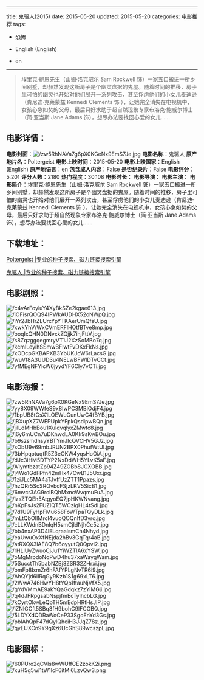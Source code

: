 
---
title: 鬼驱人(2015)
date: 2015-05-20
updated: 2015-05-20
categories: 电影推荐
tags:
- 恐怖

- English (English)
- en
---


> 埃里克·鲍恩先生（山姆·洛克威尔 Sam Rockwell 饰）一家五口搬进一所乡间别墅，却赫然发现这所房子是个幽灵盘据的鬼屋。随着时间的推移，房子里可怕的幽灵也开始对他们展开一系列攻击，甚至俘虏他们的小女儿麦迪逊（肯尼迪·克莱蒙兹 Kennedi Clements 饰 ），让她完全消失在电视机中，女孩心急如焚的父母，最后只好求助于超自然现象专家布洛克·鲍威尔博士（简·亚当斯 Jane Adams 饰），想尽办法要找回心爱的女儿……

## **电影详情**：

**电影封面**：<img src="https://image.tmdb.org/t/p/w200/zw5RhNAVa7g6pX0KGeNx9EmS7Je.jpg" alt="/zw5RhNAVa7g6pX0KGeNx9EmS7Je.jpg" title="/zw5RhNAVa7g6pX0KGeNx9EmS7Je.jpg">
**电影名称**：鬼驱人
**原产地片名**：Poltergeist
**电影上映时间**：2015-05-20
**电影上映国家**：English (English)
**原产地语言**：en
**包含成人内容**：False
**是否纪录片**：False
**电影评分**：5.201
**评分人数**：2180
**热门程度**：30.108
**电影时长**：
**电影导演**：
**电影主演**：
**电影简介**：埃里克·鲍恩先生（山姆·洛克威尔 Sam Rockwell 饰）一家五口搬进一所乡间别墅，却赫然发现这所房子是个幽灵盘据的鬼屋。随着时间的推移，房子里可怕的幽灵也开始对他们展开一系列攻击，甚至俘虏他们的小女儿麦迪逊（肯尼迪·克莱蒙兹 Kennedi Clements 饰 ），让她完全消失在电视机中，女孩心急如焚的父母，最后只好求助于超自然现象专家布洛克·鲍威尔博士（简·亚当斯 Jane Adams 饰），想尽办法要找回心爱的女儿……

## **下载地址**：
[Poltergeist |专业的种子搜索、磁力链接搜索引擎](https://movie.amd794.com:2083/?search=Poltergeist&ordering=&mode=match_phrase&page_size=10&page=1)

[鬼驱人 |专业的种子搜索、磁力链接搜索引擎](https://movie.amd794.com:2083/?search=%E9%AC%BC%E9%A9%B1%E4%BA%BA&ordering=&mode=match_phrase&page_size=10&page=1)
 

## **电影剧照**：
<img src="https://image.tmdb.org/t/p/original/c4vArFoyluY4XyBkSZe2kgae613.jpg" alt="/c4vArFoyluY4XyBkSZe2kgae613.jpg" title="/c4vArFoyluY4XyBkSZe2kgae613.jpg"><img src="https://image.tmdb.org/t/p/original/iOFisrQOQ94IPWkAUDHX52oNWpQ.jpg" alt="/iOFisrQOQ94IPWkAUDHX52oNWpQ.jpg" title="/iOFisrQOQ94IPWkAUDHX52oNWpQ.jpg"><img src="https://image.tmdb.org/t/p/original/iYr2JbHrZLUrcYpYTKAerUmQfsU.jpg" alt="/iYr2JbHrZLUrcYpYTKAerUmQfsU.jpg" title="/iYr2JbHrZLUrcYpYTKAerUmQfsU.jpg"><img src="https://image.tmdb.org/t/p/original/xwkYhVrWxCVmERFlHOtfBTve8mp.jpg" alt="/xwkYhVrWxCVmERFlHOtfBTve8mp.jpg" title="/xwkYhVrWxCVmERFlHOtfBTve8mp.jpg"><img src="https://image.tmdb.org/t/p/original/ooqIxQHN0DNvxkZQjjk7ihjFttV.jpg" alt="/ooqIxQHN0DNvxkZQjjk7ihjFttV.jpg" title="/ooqIxQHN0DNvxkZQjjk7ihjFttV.jpg"><img src="https://image.tmdb.org/t/p/original/s8ZqzggqegmryVT1J2XzSoMBo7q.jpg" alt="/s8ZqzggqegmryVT1J2XzSoMBo7q.jpg" title="/s8ZqzggqegmryVT1J2XzSoMBo7q.jpg"><img src="https://image.tmdb.org/t/p/original/kcmILeyihSSmwBFlwtFvDKxFkNs.jpg" alt="/kcmILeyihSSmwBFlwtFvDKxFkNs.jpg" title="/kcmILeyihSSmwBFlwtFvDKxFkNs.jpg"><img src="https://image.tmdb.org/t/p/original/xODcpGKBAPXB3YbUKJcW6rLacsG.jpg" alt="/xODcpGKBAPXB3YbUKJcW6rLacsG.jpg" title="/xODcpGKBAPXB3YbUKJcW6rLacsG.jpg"><img src="https://image.tmdb.org/t/p/original/wuVf8A3UUD3u4NELwBFWlDTvCCt.jpg" alt="/wuVf8A3UUD3u4NELwBFWlDTvCCt.jpg" title="/wuVf8A3UUD3u4NELwBFWlDTvCCt.jpg"><img src="https://image.tmdb.org/t/p/original/yfMEgNFYlcW6jyydYF6Cly7vCTi.jpg" alt="/yfMEgNFYlcW6jyydYF6Cly7vCTi.jpg" title="/yfMEgNFYlcW6jyydYF6Cly7vCTi.jpg">

## **电影海报**：
<img src="https://image.tmdb.org/t/p/original/zw5RhNAVa7g6pX0KGeNx9EmS7Je.jpg" alt="/zw5RhNAVa7g6pX0KGeNx9EmS7Je.jpg" title="/zw5RhNAVa7g6pX0KGeNx9EmS7Je.jpg"><img src="https://image.tmdb.org/t/p/original/yy8X09WWfeS9x8IwPC3MBlOdjF4.jpg" alt="/yy8X09WWfeS9x8IwPC3MBlOdjF4.jpg" title="/yy8X09WWfeS9x8IwPC3MBlOdjF4.jpg"><img src="https://image.tmdb.org/t/p/original/1bpUB8tGsX1LOEWuGunUwC4fBYB.jpg" alt="/1bpUB8tGsX1LOEWuGunUwC4fBYB.jpg" title="/1bpUB8tGsX1LOEWuGunUwC4fBYB.jpg"><img src="https://image.tmdb.org/t/p/original/jBXupXZ7WEPUpkYFpkQsdipwBQn.jpg" alt="/jBXupXZ7WEPUpkYFpkQsdipwBQn.jpg" title="/jBXupXZ7WEPUpkYFpkQsdipwBQn.jpg"><img src="https://image.tmdb.org/t/p/original/jilLdMHbBou1XuIqvqlyxZMwtc8.jpg" alt="/jilLdMHbBou1XuIqvqlyxZMwtc8.jpg" title="/jilLdMHbBou1XuIqvqlyxZMwtc8.jpg"><img src="https://image.tmdb.org/t/p/original/j6y6mUCn7uDKhwdLA0Kk9sKwBOu.jpg" alt="/j6y6mUCn7uDKhwdLA0Kk9sKwBOu.jpg" title="/j6y6mUCn7uDKhwdLA0Kk9sKwBOu.jpg"><img src="https://image.tmdb.org/t/p/original/b9szsmdhsyYBTYmJIcQVCHV5GJz.jpg" alt="/b9szsmdhsyYBTYmJIcQVCHV5GJz.jpg" title="/b9szsmdhsyYBTYmJIcQVCHV5GJz.jpg"><img src="https://image.tmdb.org/t/p/original/sObU9v69mbJRUN2BPX0PhufWtUI.jpg" alt="/sObU9v69mbJRUN2BPX0PhufWtUI.jpg" title="/sObU9v69mbJRUN2BPX0PhufWtUI.jpg"><img src="https://image.tmdb.org/t/p/original/3bHpqotuqtR5Z3eOKW4yqsHoOiA.jpg" alt="/3bHpqotuqtR5Z3eOKW4yqsHoOiA.jpg" title="/3bHpqotuqtR5Z3eOKW4yqsHoOiA.jpg"><img src="https://image.tmdb.org/t/p/original/dJc3iHM5DTYP2NxDdWH5YLvK5aF.jpg" alt="/dJc3iHM5DTYP2NxDdWH5YLvK5aF.jpg" title="/dJc3iHM5DTYP2NxDdWH5YLvK5aF.jpg"><img src="https://image.tmdb.org/t/p/original/A1ymtbzatZp94Z49ZOBb8JGXOBB.jpg" alt="/A1ymtbzatZp94Z49ZOBb8JGXOBB.jpg" title="/A1ymtbzatZp94Z49ZOBb8JGXOBB.jpg"><img src="https://image.tmdb.org/t/p/original/j4Wo1GdFPfn42mHx47CwB1J5Uxr.jpg" alt="/j4Wo1GdFPfn42mHx47CwB1J5Uxr.jpg" title="/j4Wo1GdFPfn42mHx47CwB1J5Uxr.jpg"><img src="https://image.tmdb.org/t/p/original/1ziJLc5MA4aTJvffUzZTT1Ppazs.jpg" alt="/1ziJLc5MA4aTJvffUzZTT1Ppazs.jpg" title="/1ziJLc5MA4aTJvffUzZTT1Ppazs.jpg"><img src="https://image.tmdb.org/t/p/original/hzQRr5ScSRQvbcFSjzLKV5SicB1.jpg" alt="/hzQRr5ScSRQvbcFSjzLKV5SicB1.jpg" title="/hzQRr5ScSRQvbcFSjzLKV5SicB1.jpg"><img src="https://image.tmdb.org/t/p/original/6mvcr3AG9rcIBQhMxncWvqmuFuA.jpg" alt="/6mvcr3AG9rcIBQhMxncWvqmuFuA.jpg" title="/6mvcr3AG9rcIBQhMxncWvqmuFuA.jpg"><img src="https://image.tmdb.org/t/p/original/lzsZTQEh5AtgyoEQ7jpHKWNvang.jpg" alt="/lzsZTQEh5AtgyoEQ7jpHKWNvang.jpg" title="/lzsZTQEh5AtgyoEQ7jpHKWNvang.jpg"><img src="https://image.tmdb.org/t/p/original/nKpFsJs2FUZIQT5WCzigHL4tSdI.jpg" alt="/nKpFsJs2FUZIQT5WCzigHL4tSdI.jpg" title="/nKpFsJs2FUZIQT5WCzigHL4tSdI.jpg"><img src="https://image.tmdb.org/t/p/original/7d1U9FyHpFMu658FoWTpaTQyDLk.jpg" alt="/7d1U9FyHpFMu658FoWTpaTQyDLk.jpg" title="/7d1U9FyHpFMu658FoWTpaTQyDLk.jpg"><img src="https://image.tmdb.org/t/p/original/mLtQbOIIMrcl4vuoQOQnIfD3yrq.jpg" alt="/mLtQbOIIMrcl4vuoQOQnIfD3yrq.jpg" title="/mLtQbOIIMrcl4vuoQOQnIfD3yrq.jpg"><img src="https://image.tmdb.org/t/p/original/cLLKWdnBDnIqH5smCjIdNjhCc5z.jpg" alt="/cLLKWdnBDnIqH5smCjIdNjhCc5z.jpg" title="/cLLKWdnBDnIqH5smCjIdNjhCc5z.jpg"><img src="https://image.tmdb.org/t/p/original/bb4nxAP3D4lELqraalsmCh4Nhyd.jpg" alt="/bb4nxAP3D4lELqraalsmCh4Nhyd.jpg" title="/bb4nxAP3D4lELqraalsmCh4Nhyd.jpg"><img src="https://image.tmdb.org/t/p/original/eaUwuOxXfNEjda2hBv3GqTqr4aB.jpg" alt="/eaUwuOxXfNEjda2hBv3GqTqr4aB.jpg" title="/eaUwuOxXfNEjda2hBv3GqTqr4aB.jpg"><img src="https://image.tmdb.org/t/p/original/atRXQX3lAE8Q7b6oyyutQ0QpvI2.jpg" alt="/atRXQX3lAE8Q7b6oyyutQ0QpvI2.jpg" title="/atRXQX3lAE8Q7b6oyyutQ0QpvI2.jpg"><img src="https://image.tmdb.org/t/p/original/rHLIUyZwuoCjJu1YiWZTlA6xYSW.jpg" alt="/rHLIUyZwuoCjJu1YiWZTlA6xYSW.jpg" title="/rHLIUyZwuoCjJu1YiWZTlA6xYSW.jpg"><img src="https://image.tmdb.org/t/p/original/oMgMrpdoNqPwD4hu37xaWaygWam.jpg" alt="/oMgMrpdoNqPwD4hu37xaWaygWam.jpg" title="/oMgMrpdoNqPwD4hu37xaWaygWam.jpg"><img src="https://image.tmdb.org/t/p/original/5SucctTh5babNZBj8ZSR32ZHrxi.jpg" alt="/5SucctTh5babNZBj8ZSR32ZHrxi.jpg" title="/5SucctTh5babNZBj8ZSR32ZHrxi.jpg"><img src="https://image.tmdb.org/t/p/original/omFp8IxmZr6hFAfYPLgNvTR6i9.jpg" alt="/omFp8IxmZr6hFAfYPLgNvTR6i9.jpg" title="/omFp8IxmZr6hFAfYPLgNvTR6i9.jpg"><img src="https://image.tmdb.org/t/p/original/AhQYjd6iIRqGyRKzb1S1g69xLT6.jpg" alt="/AhQYjd6iIRqGyRKzb1S1g69xLT6.jpg" title="/AhQYjd6iIRqGyRKzb1S1g69xLT6.jpg"><img src="https://image.tmdb.org/t/p/original/2WwA746HwYH8tYQp1ftauNjVfX5.jpg" alt="/2WwA746HwYH8tYQp1ftauNjVfX5.jpg" title="/2WwA746HwYH8tYQp1ftauNjVfX5.jpg"><img src="https://image.tmdb.org/t/p/original/gYdVMmAE9akYQaGdqkz7zYiMGji.jpg" alt="/gYdVMmAE9akYQaGdqkz7zYiMGji.jpg" title="/gYdVMmAE9akYQaGdqkz7zYiMGji.jpg"><img src="https://image.tmdb.org/t/p/original/q4dJFRpgsabNspjfmEcTylhcbLG.jpg" alt="/q4dJFRpgsabNspjfmEcTylhcbLG.jpg" title="/q4dJFRpgsabNspjfmEcTylhcbLG.jpg"><img src="https://image.tmdb.org/t/p/original/kCyrtOkwLeQbTH5mEdpHRtHsJlP.jpg" alt="/kCyrtOkwLeQbTH5mEdpHRtHsJlP.jpg" title="/kCyrtOkwLeQbTH5mEdpHRtHsJlP.jpg"><img src="https://image.tmdb.org/t/p/original/iZNIGCft5SBq3fH9bohC9lFCGBQ.jpg" alt="/iZNIGCft5SBq3fH9bohC9lFCGBQ.jpg" title="/iZNIGCft5SBq3fH9bohC9lFCGBQ.jpg"><img src="https://image.tmdb.org/t/p/original/5LDYXdQDRaWoCeP33SgoEnYd3Gs.jpg" alt="/5LDYXdQDRaWoCeP33SgoEnYd3Gs.jpg" title="/5LDYXdQDRaWoCeP33SgoEnYd3Gs.jpg"><img src="https://image.tmdb.org/t/p/original/pblAhQpF47dQylQheiH3JJqZ78z.jpg" alt="/pblAhQpF47dQylQheiH3JJqZ78z.jpg" title="/pblAhQpF47dQylQheiH3JJqZ78z.jpg"><img src="https://image.tmdb.org/t/p/original/qyEUXCn9Y9gXz6UcGhS89wcszpL.jpg" alt="/qyEUXCn9Y9gXz6UcGhS89wcszpL.jpg" title="/qyEUXCn9Y9gXz6UcGhS89wcszpL.jpg">

## **电影图标**：
<img src="https://image.tmdb.org/t/p/original/60PUro2qCVls8wWUffCE2zokK2i.png" alt="/60PUro2qCVls8wWUffCE2zokK2i.png" title="/60PUro2qCVls8wWUffCE2zokK2i.png"><img src="https://image.tmdb.org/t/p/original/xuH5g5wi1tW1lcF6itMi6LzvQw3.png" alt="/xuH5g5wi1tW1lcF6itMi6LzvQw3.png" title="/xuH5g5wi1tW1lcF6itMi6LzvQw3.png">
